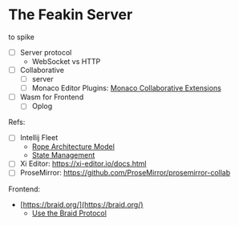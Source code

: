 # The Feakin Server


to spike

- [ ] Server protocol
  - WebSocket vs HTTP
- [ ] Collaborative 
  - [ ] server
  - [ ] Monaco Editor Plugins: [Monaco Collaborative Extensions](https://github.com/convergencelabs/monaco-collab-ext)
- [ ] Wasm for Frontend
  - [ ] Oplog

Refs:

- [ ] Intellij Fleet
  - [Rope Architecture Model](https://blog.jetbrains.com/zh-hans/fleet/2022/02/fleet-below-deck-part-ii-breaking-down-the-editor/)
  - [State Management](https://blog.jetbrains.com/zh-hans/fleet/2022/06/fleet-below-deck-part-iii-state-management/)
- [ ] Xi Editor: https://xi-editor.io/docs.html
- [ ] ProseMirror: https://github.com/ProseMirror/prosemirror-collab

Frontend:

- [https://braid.org/](https://braid.org/)
  - [Use the Braid Protocol](https://github.com/josephg/braid-protocol)
